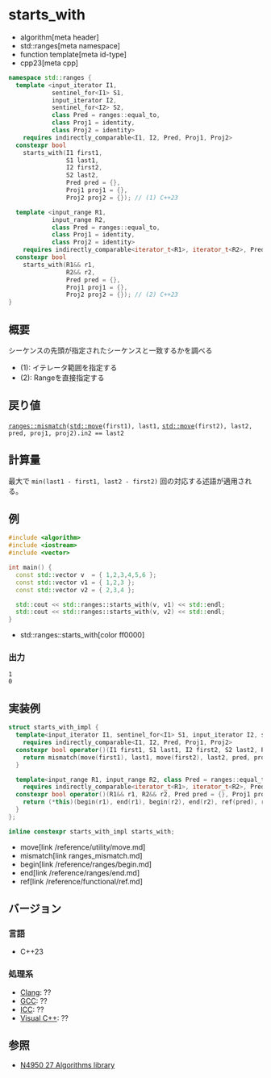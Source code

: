 # starts_with
* algorithm[meta header]
* std::ranges[meta namespace]
* function template[meta id-type]
* cpp23[meta cpp]

```cpp
namespace std::ranges {
  template <input_iterator I1,
            sentinel_for<I1> S1,
            input_iterator I2,
            sentinel_for<I2> S2,
            class Pred = ranges::equal_to,
            class Proj1 = identity,
            class Proj2 = identity>
    requires indirectly_comparable<I1, I2, Pred, Proj1, Proj2>
  constexpr bool
    starts_with(I1 first1,
                S1 last1,
                I2 first2,
                S2 last2,
                Pred pred = {},
                Proj1 proj1 = {},
                Proj2 proj2 = {}); // (1) C++23

  template <input_range R1,
            input_range R2,
            class Pred = ranges::equal_to,
            class Proj1 = identity,
            class Proj2 = identity>
    requires indirectly_comparable<iterator_t<R1>, iterator_t<R2>, Pred, Proj1, Proj2>
  constexpr bool
    starts_with(R1&& r1,
                R2&& r2,
                Pred pred = {},
                Proj1 proj1 = {},
                Proj2 proj2 = {}); // (2) C++23
}
```


## 概要
シーケンスの先頭が指定されたシーケンスと一致するかを調べる

- (1): イテレータ範囲を指定する
- (2): Rangeを直接指定する

## 戻り値

[`ranges::mismatch`](ranges_mismatch.md)`(`[`std::move`](/reference/utility/move.md)`(first1), last1,` [`std::move`](/reference/utility/move.md)`(first2), last2, pred, proj1, proj2).in2 == last2`

## 計算量
最大で `min(last1 - first1, last2 - first2)` 回の対応する述語が適用される。


## 例
```cpp example
#include <algorithm>
#include <iostream>
#include <vector>

int main() {
  const std::vector v  = { 1,2,3,4,5,6 };
  const std::vector v1 = { 1,2,3 };
  const std::vector v2 = { 2,3,4 };

  std::cout << std::ranges::starts_with(v, v1) << std::endl;
  std::cout << std::ranges::starts_with(v, v2) << std::endl;
}
```
* std::ranges::starts_with[color ff0000]

### 出力
```
1
0
```


## 実装例
```cpp
struct starts_with_impl {
  template<input_iterator I1, sentinel_for<I1> S1, input_iterator I2, sentinel_for<I2> S2, class Pred = ranges::equal_to, class Proj1 = identity, class Proj2 = identity>
    requires indirectly_comparable<I1, I2, Pred, Proj1, Proj2>
  constexpr bool operator()(I1 first1, S1 last1, I2 first2, S2 last2, Pred pred = {}, Proj1 proj1 = {}, Proj2 proj2 = {}) const {
    return mismatch(move(first1), last1, move(first2), last2, pred, proj1, proj2).in2 == last2;
  }

  template<input_range R1, input_range R2, class Pred = ranges::equal_to, class Proj1 = identity, class Proj2 = identity>
    requires indirectly_comparable<iterator_t<R1>, iterator_t<R2>, Pred, Proj1, Proj2>
  constexpr bool operator()(R1&& r1, R2&& r2, Pred pred = {}, Proj1 proj1 = {}, Proj2 proj2 = {}) const {
    return (*this)(begin(r1), end(r1), begin(r2), end(r2), ref(pred), ref(proj1), ref(proj2));
  }
};

inline constexpr starts_with_impl starts_with;
```
* move[link /reference/utility/move.md]
* mismatch[link ranges_mismatch.md]
* begin[link /reference/ranges/begin.md]
* end[link /reference/ranges/end.md]
* ref[link /reference/functional/ref.md]

## バージョン
### 言語
- C++23

### 処理系
- [Clang](/implementation.md#clang): ??
- [GCC](/implementation.md#gcc): ??
- [ICC](/implementation.md#icc): ??
- [Visual C++](/implementation.md#visual_cpp): ??


## 参照
- [N4950 27 Algorithms library](https://timsong-cpp.github.io/cppwp/n4950/algorithms)
